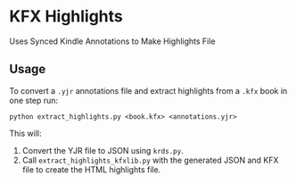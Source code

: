 # KFX Highlights
Uses Synced Kindle Annotations to Make Highlights File

## Usage

To convert a `.yjr` annotations file and extract highlights from a `.kfx` book in one step run:

```
python extract_highlights.py <book.kfx> <annotations.yjr>
```

This will:
1. Convert the YJR file to JSON using `krds.py`.
2. Call `extract_highlights_kfxlib.py` with the generated JSON and KFX file to create the HTML highlights file.
